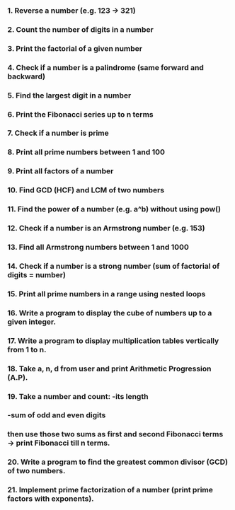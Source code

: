 ### 1. Reverse a number (e.g. 123 → 321)
### 2. Count the number of digits in a number
### 3. Print the factorial of a given number
### 4. Check if a number is a palindrome (same forward and backward)
### 5. Find the largest digit in a number
### 6. Print the Fibonacci series up to n terms
### 7. Check if a number is prime
### 8. Print all prime numbers between 1 and 100
### 9. Print all factors of a number
### 10. Find GCD (HCF) and LCM of two numbers
### 11. Find the power of a number (e.g. a^b) without using pow()
### 12. Check if a number is an Armstrong number (e.g. 153)
### 13. Find all Armstrong numbers between 1 and 1000
### 14. Check if a number is a strong number (sum of factorial of digits = number)
### 15. Print all prime numbers in a range using nested loops
### 16. Write a program to display the cube of numbers up to a given integer.
### 17. Write a program to display multiplication tables vertically from 1 to n.
### 18. Take a, n, d from user and print Arithmetic Progression (A.P).
### 19. Take a number and count:  -its length
###                          -sum of odd and even digits
### then use those two sums as first and second Fibonacci terms → print Fibonacci till n terms.

### 20. Write a program to find the greatest common divisor (GCD) of two numbers.
### 21. Implement prime factorization of a number (print prime factors with exponents).